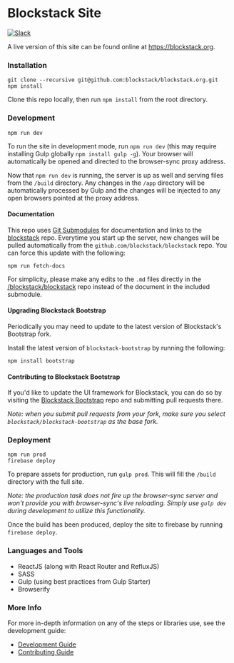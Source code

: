 # Blockstack Site

[![Slack](http://chat.blockstack.org/badge.svg)](http://chat.blockstack.org/)

A live version of this site can be found online at https://blockstack.org.

### Installation

```
git clone --recursive git@github.com:blockstack/blockstack.org.git
npm install
```

Clone this repo locally, then run `npm install` from the root directory.

### Development

```
npm run dev
```

To run the site in development mode, run `npm run dev` (this may require installing Gulp globally `npm install gulp -g`). Your browser will automatically be opened and directed to the browser-sync proxy address.

Now that `npm run dev` is running, the server is up as well and serving files from the `/build` directory. Any changes in the `/app` directory will be automatically processed by Gulp and the changes will be injected to any open browsers pointed at the proxy address.

#### Documentation

This repo uses [Git Submodules](https://git-scm.com/book/en/v2/Git-Tools-Submodules) for documentation and links to the [blockstack](https://github.com/blockstack/blockstack) repo. Everytime you start up the server, new changes will be pulled automatically from the `github.com/blockstack/blockstack` repo. You can force this update with the following:

```
npm run fetch-docs
```

For simplicity, please make any edits to the `.md` files directly in the [/blockstack/blockstack](https://github.com/blockstack/blockstack) repo instead of the document in the included submodule.

#### Upgrading Blockstack Bootstrap

Periodically you may need to update to the latest version of Blockstack's Bootstrap fork.

Install the latest version of `blockstack-bootstrap` by running the following:

```
npm install bootstrap
```

#### Contributing to Blockstack Bootstrap

If you'd like to update the UI framework for Blockstack, you can do so by visiting the [Blockstack Bootstrap](https://github.com/blockstack/blockstack-bootstrap) repo and submitting pull requests there.

*Note: when you submit pull requests from your fork, make sure you select `blockstack/blockstack-bootstrap` as the base fork.*

### Deployment

```
npm run prod
firebase deploy
```

To prepare assets for production, run `gulp prod`. This will fill the `/build` directory with the full site.

*Note: the production task does not fire up the browser-sync server and won't provide you with browser-sync's live reloading. Simply use `gulp dev` during development to utilize this functionality.*

Once the build has been produced, deploy the site to firebase by running `firebase deploy`.

### Languages and Tools

- ReactJS (along with React Router and RefluxJS)
- SASS
- Gulp (using best practices from Gulp Starter)
- Browserify

### More Info

For more in-depth information on any of the steps or libraries use, see the development guide:

- [Development Guide](development.md)
- [Contributing Guide](CONTRIBUTING.md)
